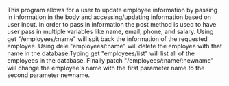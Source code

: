 This program allows for a user to update employee information by passing in information
in the body and accessing/updating information based on user input. In order to pass in
information the post method is used to have user pass in multiple variables like name,
email, phone, and salary. Using get "/employees/:name" will spit back the information of
the requested employee. Using dele "employees/:name" will delete the employee with that
name in the database.Typing get "employees/list" will list all of the employees in the
database. Finally patch "/employees/:name/:newname" will change the employee's name with the first
parameter name to the second parameter newname.
